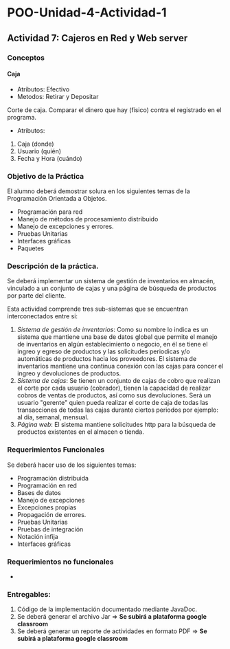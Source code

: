 # POO-Unidad-4-Actividad-1
## Actividad 7: Cajeros en Red y Web server

### Conceptos
#### Caja
* Atributos: Efectivo
* Metodos: Retirar y Depositar

Corte de caja. Comparar el dinero que hay (físico) contra el registrado en el programa.
* Atributos:
1. Caja (donde)
2. Usuario (quién)
3. Fecha y Hora (cuándo)


### Objetivo de la Práctica

El alumno deberá demostrar solura en los siguientes temas de la Programación Orientada a Objetos.
  * Programación para red
  * Manejo de métodos de procesamiento distribuido
  * Manejo de excepciones y errores.
  * Pruebas Unitarias
  * Interfaces gráficas
  * Paquetes

### Descripción de la práctica.

Se deberá implementar un sistema de gestión de inventarios en almacén, vinculado a un conjunto de cajas y una página de búsqueda de productos por parte del cliente.

Esta actividad comprende tres sub-sistemas que se encuentran interconectados entre si:

  1. *Sistema de gestión de inventarios*: Como su nombre lo indica es un sistema que mantiene una base de datos global que permite el manejo de inventarios en algún establecimiento o negocio, en él se tiene el ingreo y egreso de productos y las solicitudes periodicas y/o automáticas de productos hacia los proveedores. El sistema de inventarios mantiene una continua conexión con las cajas para concer el ingreo y devoluciones de productos.
  2. *Sistema de cajas*: Se tienen un conjunto de cajas de cobro que realizan el corte por cada usuario (cobrador), tienen la capacidad de realizar cobros de ventas de productos, así como sus devoluciones. Será un usuario "gerente" quien pueda realizar el corte de caja de todas las transacciones de todas las cajas durante ciertos periodos por ejemplo: al día, semanal, mensual.
  3. *Página web*: El sistema mantiene solicitudes http para la búsqueda de productos existentes en el almacen o tienda.

### Requerimientos Funcionales
Se deberá hacer uso de los siguientes temas:

  * Programación distribuida
  * Programación en red
  * Bases de datos
  * Manejo de excepciones
  * Excepciones propias
  * Propagación de errores.
  * Pruebas Unitarias
  * Pruebas de integración
  * Notación infija
  * Interfaces gráficas

### Requerimientos no funcionales

  * 

### Entregables:

  1. Código de la implementación documentado mediante JavaDoc.
  2. Se deberá generar el archivo Jar => **Se subirá a plataforma google classroom**
  3. Se deberá generar un reporte de actividades en formato PDF => **Se subirá a plataforma google classroom**
